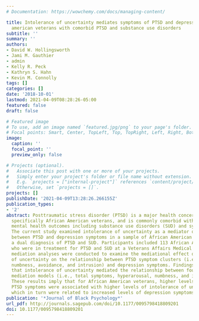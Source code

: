 ```yaml
---
# Documentation: https://wowchemy.com/docs/managing-content/

title: Intolerance of uncertainty mediates symptoms of PTSD and depression in african
  american veterans with comorbid PTSD and substance use disorders
subtitle: ''
summary: ''
authors:
- David W. Hollingsworth
- Jami M. Gauthier
- admin
- Kelly R. Peck
- Kathryn S. Hahn
- Kevin M. Connolly
tags: []
categories: []
date: '2018-10-01'
lastmod: 2021-04-09T08:28:26-05:00
featured: false
draft: false

# Featured image
# To use, add an image named `featured.jpg/png` to your page's folder.
# Focal points: Smart, Center, TopLeft, Top, TopRight, Left, Right, BottomLeft, Bottom, BottomRight.
image:
  caption: ''
  focal_point: ''
  preview_only: false

# Projects (optional).
#   Associate this post with one or more of your projects.
#   Simply enter your project's folder or file name without extension.
#   E.g. `projects = ["internal-project"]` references `content/project/deep-learning/index.md`.
#   Otherwise, set `projects = []`.
projects: []
publishDate: '2021-04-09T13:28:26.266155Z'
publication_types:
- '2'
abstract: Posttraumatic stress disorder (PTSD) is a major health concern among veterans,
  specifically African American veterans, and is commonly comorbid with other negative
  mental health outcomes including substance use disorders (SUD) and symptoms of depression.
  The current study examined intolerance of uncertainty as a mediator of the relationship
  between PTSD and depression symptoms in a sample of African American veterans with
  a dual diagnosis of PTSD and SUD. Participants included 113 African American veterans
  who were in treatment for PTSD and SUD at a Veterans Affairs Medical Center. Five
  mediation analyses were conducted to examine the mediational effect of intolerance
  of uncertainty on the relationship between PTSD symptom clusters (i.e., total, hyperarousal,
  numbness, avoidance, and intrusion) and depression symptoms. Findings indicated
  that intolerance of uncertainty mediated the relationship between four of the five
  mediation models (i.e., total symptoms, hyperarousal, numbness, and intrusion).
  These results imply that for African American veterans, higher levels of certain
  PTSD symptoms were associated with higher levels of intolerance of uncertainty,
  which in turn were related to increased levels of depression symptoms.
publication: '*Journal of Black Psychology*'
url_pdf: http://journals.sagepub.com/doi/10.1177/0095798418809201
doi: 10.1177/0095798418809201
---
```


